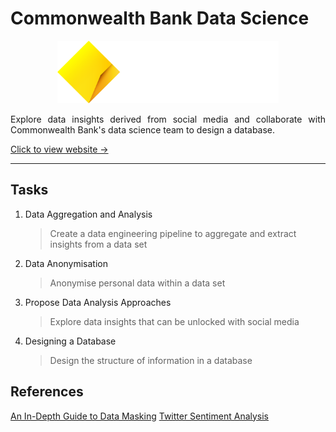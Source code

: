 # Commonwealth Bank Data Science

<p align="center">
    <img src="Images/CommBank Logos_Beacon Wordmark White.png" alt="Commonwealth Bank" width="auto" height="100px"></p>
<p align="justify">
Explore data insights derived from social media and collaborate with Commonwealth Bank's data science team to design a database.
</p>

[Click to view website →](https://www.theforage.com/simulations/commonwealth-bank/intro-data-science-sd7t)

---

## Tasks

1. Data Aggregation and Analysis
   > Create a data engineering pipeline to aggregate and extract insights from a data set

2. Data Anonymisation
   > Anonymise personal data within a data set

3. Propose Data Analysis Approaches
   > Explore data insights that can be unlocked with social media

4. Designing a Database
   > Design the structure of information in a database

## References
[An In-Depth Guide to Data Masking](https://www.testim.io/blog/data-masking/)
[Twitter Sentiment Analysis](https://blog.gramener.com/twitter-sentiment-analysis/)
